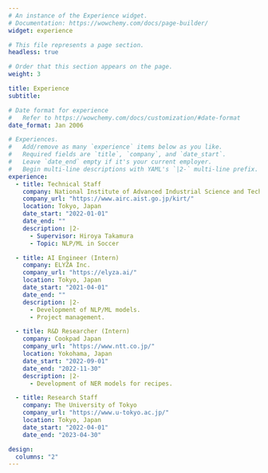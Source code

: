 ```yaml
---
# An instance of the Experience widget.
# Documentation: https://wowchemy.com/docs/page-builder/
widget: experience

# This file represents a page section.
headless: true

# Order that this section appears on the page.
weight: 3

title: Experience
subtitle:

# Date format for experience
#   Refer to https://wowchemy.com/docs/customization/#date-format
date_format: Jan 2006

# Experiences.
#   Add/remove as many `experience` items below as you like.
#   Required fields are `title`, `company`, and `date_start`.
#   Leave `date_end` empty if it's your current employer.
#   Begin multi-line descriptions with YAML's `|2-` multi-line prefix.
experience:
  - title: Technical Staff
    company: National Institute of Advanced Industrial Science and Technology (AIST)
    company_url: "https://www.airc.aist.go.jp/kirt/"
    location: Tokyo, Japan
    date_start: "2022-01-01"
    date_end: ""
    description: |2-
      - Supervisor: Hiroya Takamura
      - Topic: NLP/ML in Soccer

  - title: AI Engineer (Intern)
    company: ELYZA Inc.
    company_url: "https://elyza.ai/"
    location: Tokyo, Japan
    date_start: "2021-04-01"
    date_end: ""
    description: |2-
      - Development of NLP/ML models.
      - Project management.

  - title: R&D Researcher (Intern)
    company: Cookpad Japan
    company_url: "https://www.ntt.co.jp/"
    location: Yokohama, Japan
    date_start: "2022-09-01"
    date_end: "2022-11-30"
    description: |2-
      - Development of NER models for recipes.

  - title: Research Staff
    company: The University of Tokyo
    company_url: "https://www.u-tokyo.ac.jp/"
    location: Tokyo, Japan
    date_start: "2022-04-01"
    date_end: "2023-04-30"

design:
  columns: "2"
---
```

